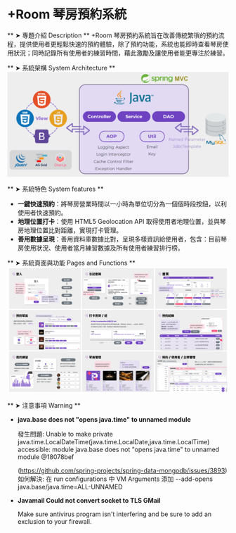 +Room 琴房預約系統
===

** ➤ 專題介紹 Description **
+Room 琴房預約系統旨在改善傳統繁瑣的預約流程，提供使用者更輕鬆快速的預約體驗，除了預約功能，系統也能即時查看琴房使用狀況；同時記錄所有使用者的練習時間，藉此激勵及讓使用者能更專注於練習。

** ➤ 系統架構 System Architecture **
![System Architecture](https://raw.githubusercontent.com/juchengb/PianoRoom/master/doc/SystemArchitecture.png)

** ➤ 系統特色 System features **
- **一鍵快速預約**：將琴房營業時間以一小時為單位切分為一個個時段按鈕，以利使用者快速預約。
- **地理位置打卡**：使用 HTML5 Geolocation API 取得使用者地理位置，並與琴房地理位置比對距離，實現打卡管理。
- **善用數據呈現**：善用資料庫數據比對，呈現多樣資訊給使用者，包含：目前琴房使用狀況、使用者當月練習數據及所有使用者練習排行榜。


** ➤ 系統頁面與功能 Pages and Functions **
![Pages and Functions](https://raw.githubusercontent.com/juchengb/PianoRoom/master/doc/PagesAndFunctions.png)



** ➤ 注意事項 Warning **

-  **java.base does not "opens java.time" to unnamed module**

	發生問題: Unable to make private java.time.LocalDateTime(java.time.LocalDate,java.time.LocalTime) accessible: module java.base does not "opens java.time" to unnamed module @18078bef
	
	(https://github.com/spring-projects/spring-data-mongodb/issues/3893)
	如何解決: 在 run configurations 中 VM Arguments 添加 --add-opens java.base/java.time=ALL-UNNAMED
	
-  **Javamail Could not convert socket to TLS GMail**
	
	Make sure antivirus program isn't interfering and be sure to add an exclusion to your firewall.
